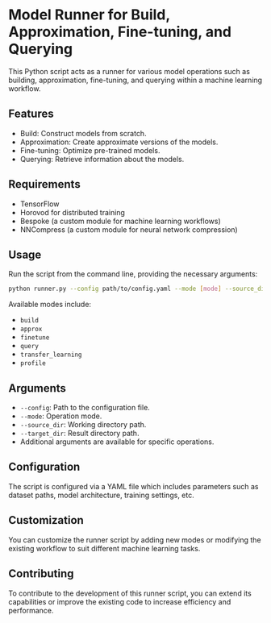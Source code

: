 # Model Runner for Build, Approximation, Fine-tuning, and Querying

This Python script acts as a runner for various model operations such as building, approximation, fine-tuning, and querying within a machine learning workflow.

## Features

- Build: Construct models from scratch.
- Approximation: Create approximate versions of the models.
- Fine-tuning: Optimize pre-trained models.
- Querying: Retrieve information about the models.

## Requirements

- TensorFlow
- Horovod for distributed training
- Bespoke (a custom module for machine learning workflows)
- NNCompress (a custom module for neural network compression)

## Usage

Run the script from the command line, providing the necessary arguments:

```bash
python runner.py --config path/to/config.yaml --mode [mode] --source_dir path/to/source --target_dir path/to/target
```

Available modes include:
- `build`
- `approx`
- `finetune`
- `query`
- `transfer_learning`
- `profile`

## Arguments

- `--config`: Path to the configuration file.
- `--mode`: Operation mode.
- `--source_dir`: Working directory path.
- `--target_dir`: Result directory path.
- Additional arguments are available for specific operations.

## Configuration

The script is configured via a YAML file which includes parameters such as dataset paths, model architecture, training settings, etc.

## Customization

You can customize the runner script by adding new modes or modifying the existing workflow to suit different machine learning tasks.

## Contributing

To contribute to the development of this runner script, you can extend its capabilities or improve the existing code to increase efficiency and performance.